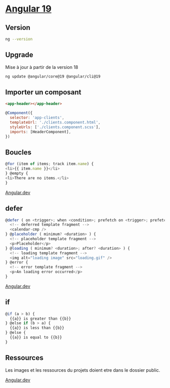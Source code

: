 # [Angular 19](readme.md)

## Version

```bash
ng --version
```

## Upgrade

Mise à jour à partir de la version 18

```bash
ng update @angular/core@19 @angular/cli@19
```

## Importer un composant

```html
<app-header></app-header>
```

```javascript
@Component({
  selector: 'app-clients',
  templateUrl: './clients.component.html',
  styleUrls: ['./clients.component.scss'],
  imports: [HeaderComponent],
})
```

## Boucles

```javascript
@for (item of items; track item.name) {
<li>{{ item.name }}</li>
} @empty {
<li>There are no items.</li>
}
```

[Angular.dev](https://angular.dev/api/core/@for)

## defer

```javascript
@defer ( on <trigger>; when <condition>; prefetch on <trigger>; prefetch when <condition> ) {
  <!-- deferred template fragment -->
  <calendar-cmp />
} @placeholder ( minimum? <duration> ) {
  <!-- placeholder template fragment -->
  <p>Placeholder</p>
} @loading ( minimum? <duration>; after? <duration> ) {
  <!-- loading template fragment -->
  <img alt="loading image" src="loading.gif" />
} @error {
  <!-- error template fragment -->
  <p>An loading error occurred</p>
}
```

[Angular.dev](https://angular.dev/api/core/@defer)

## if

```javascript
@if (a > b) {
  {{a}} is greater than {{b}}
} @else if (b > a) {
  {{a}} is less than {{b}}
} @else {
  {{a}} is equal to {{b}}
}
```

## Ressources

Les images et les ressources du projets doient etre dans le dossier public.

[Angular.dev](https://angular.dev/api/core/@if)
